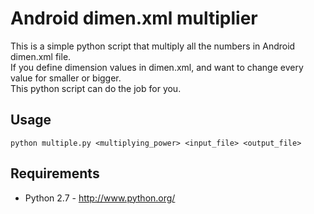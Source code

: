 Android dimen.xml multiplier
=================================

This is a simple python script that multiply all the numbers in Android dimen.xml file.<br />
If you define dimension values in dimen.xml, and want to change every value for smaller or bigger.<br />This python script can do the job for you.<br />

## Usage ##
`python multiple.py <multiplying_power> <input_file> <output_file>`

## Requirements ##
* Python 2.7 - http://www.python.org/
